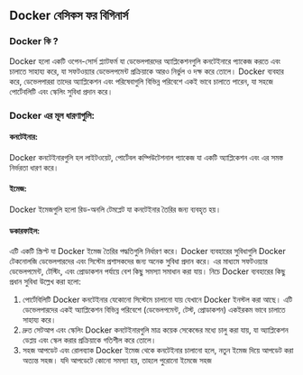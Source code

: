 ## Docker বেসিকস ফর বিগিনার্স

### Docker কি ?
Docker হলো একটি ওপেন-সোর্স প্ল্যাটফর্ম যা ডেভেলপারদের অ্যাপ্লিকেশনগুলি কনটেইনারে প্যাকেজ করতে এবং চালাতে সাহায্য করে, যা সফটওয়্যার ডেভেলপমেন্ট প্রক্রিয়াকে আরও নির্ভুল ও দক্ষ করে তোলে। Docker ব্যবহার করে, ডেভেলপাররা তাদের অ্যাপ্লিকেশন এবং পরিষেবাগুলি বিভিন্ন পরিবেশে একই ভাবে চালাতে পারেন, যা সহজে পোর্টেবলিটি এবং স্কেলিং সুবিধা প্রদান করে।

### Docker এর মূল ধারণাগুলি:
#### কনটেইনার: 
   Docker কনটেইনারগুলি হল লাইটওয়েট, পোর্টেবল কম্পিউটেশনাল প্যাকেজ যা একটি অ্যাপ্লিকেশন এবং এর সমস্ত নির্ভরতা ধারণ করে।
#### ইমেজ: 
   Docker ইমেজগুলি হলো রিড-অনলি টেমপ্লেট যা কনটেইনার তৈরির জন্য ব্যবহৃত হয়।
#### ডকারফাইল: 
   এটি একটি স্ক্রিপ্ট যা Docker ইমেজ তৈরির পদ্ধতিগুলি নির্ধারণ করে।
Docker ব্যবহারের সুবিধাগুলি
Docker টেকনোলজি ডেভেলপারদের এবং সিস্টেম প্রশাসকদের জন্য অনেক সুবিধা প্রদান করে। এর মাধ্যমে সফটওয়্যার ডেভেলপমেন্ট, টেস্টিং, এবং প্রোডাকশন পর্যায়ে বেশ কিছু সমস্যা সমাধান করা যায়। নিচে Docker ব্যবহারের কিছু প্রধান সুবিধা উল্লেখ করা হলো:

1. পোর্টেবিলিটি
Docker কনটেইনার যেকোনো সিস্টেমে চালানো যায় যেখানে Docker ইনস্টল করা আছে। এটি ডেভেলপারদের একই অ্যাপ্লিকেশন বিভিন্ন পরিবেশে (ডেভেলপমেন্ট, টেস্ট, প্রোডাকশন) একইরকম ভাবে চালাতে সাহায্য করে।
2. দ্রুত সেটআপ এবং স্কেলিং
Docker কনটেইনারগুলি মাত্র কয়েক সেকেন্ডের মধ্যে চালু করা যায়, যা অ্যাপ্লিকেশন ডেপ্লয় এবং স্কেল করার প্রক্রিয়াকে গতিশীল করে তোলে।
3. সহজ আপডেট এবং রোলব্যাক
Docker ইমেজ থেকে কনটেইনার চালানো হলে, নতুন ইমেজ দিয়ে আপডেট করা অত্যন্ত সহজ। যদি আপডেটে কোনো সমস্যা হয়, তাহলে পুরোনো ইমেজে সহজ
